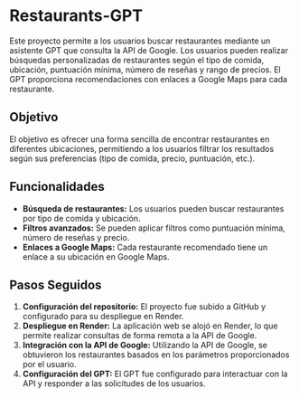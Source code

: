 # Restaurants-GPT

Este proyecto permite a los usuarios buscar restaurantes mediante un asistente GPT que consulta la API de Google. Los usuarios pueden realizar búsquedas personalizadas de restaurantes según el tipo de comida, ubicación, puntuación mínima, número de reseñas y rango de precios. El GPT proporciona recomendaciones con enlaces a Google Maps para cada restaurante.

## Objetivo

El objetivo es ofrecer una forma sencilla de encontrar restaurantes en diferentes ubicaciones, permitiendo a los usuarios filtrar los resultados según sus preferencias (tipo de comida, precio, puntuación, etc.).

## Funcionalidades

- **Búsqueda de restaurantes:** Los usuarios pueden buscar restaurantes por tipo de comida y ubicación.
- **Filtros avanzados:** Se pueden aplicar filtros como puntuación mínima, número de reseñas y precio.
- **Enlaces a Google Maps:** Cada restaurante recomendado tiene un enlace a su ubicación en Google Maps.

## Pasos Seguidos

1. **Configuración del repositorio:** El proyecto fue subido a GitHub y configurado para su despliegue en Render.
2. **Despliegue en Render:** La aplicación web se alojó en Render, lo que permite realizar consultas de forma remota a la API de Google.
3. **Integración con la API de Google:** Utilizando la API de Google, se obtuvieron los restaurantes basados en los parámetros proporcionados por el usuario.
4. **Configuración del GPT:** El GPT fue configurado para interactuar con la API y responder a las solicitudes de los usuarios.

